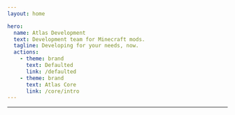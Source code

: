 ```yaml
---
layout: home

hero:
  name: Atlas Development
  text: Development team for Minecraft mods.
  tagline: Developing for your needs, now.
  actions:
    - theme: brand
      text: Defaulted
      link: /defaulted
    - theme: brand
      text: Atlas Core
      link: /core/intro
---
```


***

<script setup>
import { data as posts } from './blog/blog.data.js'
</script>

<template>
  <h1>Updates & Development Progress</h1>
  <hr>
  <ul>
    <li v-for="post of posts">
      <a :href="post.url">{{ post.frontmatter.title }}</a>
      <span style="font-size: 16px;"> by {{ post.frontmatter.author }}</span>
      <br>
      <span style="font-size: 26px;">{{ post.frontmatter.desc }}</span>
    </li>
  </ul>
</template>
